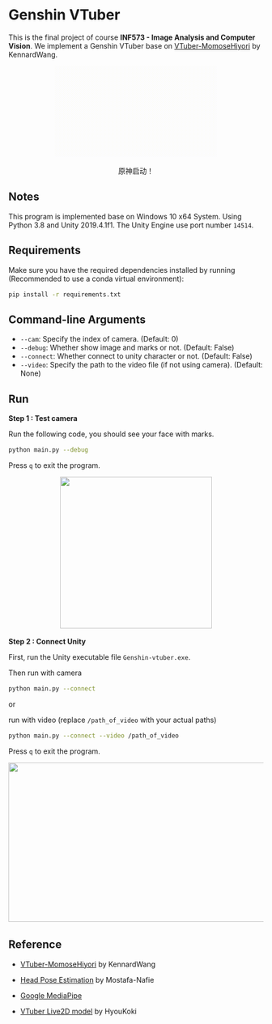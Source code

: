 # Genshin VTuber

This is the final project of course **INF573 - Image Analysis and Computer Vision**. We implement a Genshin VTuber base on [VTuber-MomoseHiyori](https://github.com/KennardWang/VTuber-MomoseHiyori) by KennardWang.

<p align = "center">
    <img src = "img_source\原神启动.gif" width = "320px" height = "180px"/>
    <figcaption style="text-align: center;">原神启动！</figcaption>
</p>

## Notes

This program is implemented base on Windows 10 x64 System. Using Python 3.8 and Unity 2019.4.1f1. The Unity Engine use port number `14514`.

## Requirements

Make sure you have the required dependencies installed by running (Recommended to use a conda virtual environment):
```bash
pip install -r requirements.txt
```

## Command-line Arguments

- `--cam`: Specify the index of camera. (Default: 0)
- `--debug`: Whether show image and marks or not. (Default: False)
- `--connect`: Whether connect to unity character or not. (Default: False)
- `--video`: Specify the path to the video file (if not using camera). (Default: None)

## Run

**Step 1 : Test camera**

Run the following code, you should see your face with marks.
```bash
python main.py --debug
```
Press `q` to exit the program.

<p align = "center">
    <img src = "img_source\face.gif" width = "300px" height = "300px"/>
</p>

**Step 2 : Connect Unity**

First, run the Unity executable file `Genshin-vtuber.exe`.

Then run with camera
```bash
python main.py --connect
```

or

run with video (replace `/path_of_video` with your actual paths)
```bash
python main.py --connect --video /path_of_video
```

Press `q` to exit the program.

<p align = "center">
    <img src = "img_source\result.gif" width = "735px" height = "315px"/>
</p>

## Reference

- [VTuber-MomoseHiyori](https://github.com/KennardWang/VTuber-MomoseHiyori) by KennardWang

- [Head Pose Estimation](https://github.com/Mostafa-Nafie/Head-Pose-Estimation) by Mostafa-Nafie

- [Google MediaPipe](https://developers.google.com/mediapipe)

- [VTuber Live2D model](https://www.bilibili.com/video/BV1Bv4y1f7fb/?spm_id_from=333.337.search-card.all.click&vd_source=7ed05cf13083e303ef773860e10d0749) by HyouKoki

